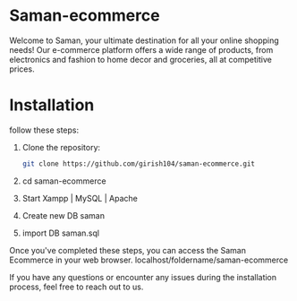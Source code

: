 # Saman-ecommerce
Welcome to Saman, your ultimate destination for all your online shopping needs! Our e-commerce platform offers a wide range of products, from electronics and fashion to home decor and groceries, all at competitive prices.

# Installation
follow these steps:

1. Clone the repository:
   ```bash
   git clone https://github.com/girish104/saman-ecommerce.git
   
2. cd saman-ecommerce

3. Start Xampp | MySQL | Apache

4. Create new DB saman

5. import DB saman.sql

Once you've completed these steps, you can access the Saman Ecommerce in your web browser. localhost/foldername/saman-ecommerce

If you have any questions or encounter any issues during the installation process, feel free to reach out to us.     
